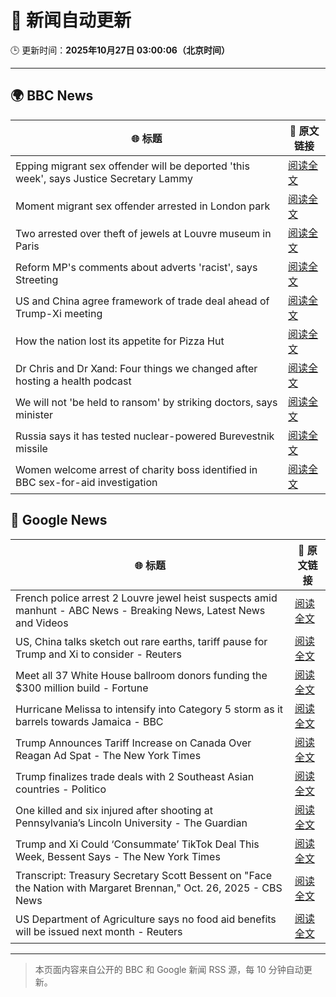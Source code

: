 # 🧠 新闻自动更新

🕒 更新时间：**2025年10月27日 03:00:06（北京时间）**

---

## 🌍 BBC News

| 🌐 标题 | 🔗 原文链接 |
|--------|-------------|
| Epping migrant sex offender will be deported 'this week', says Justice Secretary Lammy | [阅读全文](https://www.bbc.com/news/articles/cwyng49vv10o?at_medium=RSS&at_campaign=rss) |
| Moment migrant sex offender arrested in London park | [阅读全文](https://www.bbc.com/news/videos/c93dk58ev1do?at_medium=RSS&at_campaign=rss) |
| Two arrested over theft of jewels at Louvre museum in Paris | [阅读全文](https://www.bbc.com/news/articles/c2em38pdv0do?at_medium=RSS&at_campaign=rss) |
| Reform MP's comments about adverts 'racist', says Streeting | [阅读全文](https://www.bbc.com/news/articles/cd7rg7wjvgvo?at_medium=RSS&at_campaign=rss) |
| US and China agree framework of trade deal ahead of Trump-Xi meeting | [阅读全文](https://www.bbc.com/news/articles/c1lqj5lz4geo?at_medium=RSS&at_campaign=rss) |
| How the nation lost its appetite for Pizza Hut | [阅读全文](https://www.bbc.com/news/articles/cn97vdpv13wo?at_medium=RSS&at_campaign=rss) |
| Dr Chris and Dr Xand: Four things we changed after hosting a health podcast | [阅读全文](https://www.bbc.com/news/articles/c98nd0d61d0o?at_medium=RSS&at_campaign=rss) |
| We will not 'be held to ransom' by striking doctors, says minister | [阅读全文](https://www.bbc.com/news/articles/cqjwqll257do?at_medium=RSS&at_campaign=rss) |
| Russia says it has tested nuclear-powered Burevestnik missile | [阅读全文](https://www.bbc.com/news/articles/c0qp8ed877jo?at_medium=RSS&at_campaign=rss) |
| ​​Women welcome arrest of charity boss identified in BBC sex-for-aid investigation | [阅读全文](https://www.bbc.com/news/articles/cgkzg680j7lo?at_medium=RSS&at_campaign=rss) |

## 📰 Google News

| 🌐 标题 | 🔗 原文链接 |
|--------|-------------|
| French police arrest 2 Louvre jewel heist suspects amid manhunt - ABC News - Breaking News, Latest News and Videos | [阅读全文](https://news.google.com/rss/articles/CBMiqgFBVV95cUxOcmFsRHh1WEZOR3BDYmFrYjhna0hDenRXUjhEYVFwLXlzMmxEQ3NYRGNYYS1CMmNuOUlwVEphd2o4S2ViLXBEdW5vQ0ZGbTdzb1RJZ2pZNEZzQXp1dXdjR1BZSEdwZEQ2aDZETjVhTEtLOEc4X2JIX1FzazRENGh3OURDZGRPYnJTYU5BN1htTXlrVFg0UHJMX2lxazVSVkxOS0hkanZLZEgyZ9IBrwFBVV95cUxPYnJJUmEzX21zMV9LQmNDRmQzb185Z09qa1duRkFySWh1cFJPRUVvck5vVVgzYXgyMXM5MWhTYnNCRDJxNmZPck1PaGVyaWtuV3JTVnpXdzhlSFJLanV1bXJWeHdJaTRMV3lZYlBjNHo3V3YzYzAtVUdlNGhkcy1MX3M4cHpIVk5oaklrUjRLTjJ5OHJNZ2RqZXNPN01LejZEclJLUF9KaXRRSjdMVzM0?oc=5) |
| US, China talks sketch out rare earths, tariff pause for Trump and Xi to consider - Reuters | [阅读全文](https://news.google.com/rss/articles/CBMiwwFBVV95cUxQcTdoT1B6ejFjeFhvaF9vUVBIbWF5MDRScEI4Z2cyU0g0YUx2MzJmeTFXdTZSZnpwdXYtMkNEZnF5STN5b1lMQnA1aGNROHhwSHE2LUM4SHVVNlRCSnNoOG9sZmQwWVBBUnQ3VlBCVkdTekpDZTBzZnAxMEhwSEkxTWpTa1phMjRvdExOdmVnZnJNOHE4cmNPYUd0bDhsYmFVdGVJeGZJUFZqNlBSUlVnc0g4X08xY0s4TGkyVWx2Y3I2VkE?oc=5) |
| Meet all 37 White House ballroom donors funding the $300 million build - Fortune | [阅读全文](https://news.google.com/rss/articles/CBMipwFBVV95cUxNUVBwdi0tWTVVWmZzTWw3VVpOS2Y5eU9EN3lPTE1RbUpJY2dLS05wd21SVC1fR0s3eklTQTNNV0JZdEtBTXZKR0xQUVdPbEtlQ19iQXBMNzZNekZPcVp1VGJzWExNaEIwbVg1dmRxMXZvYkpMZWFQR1RBQnVWNnVzbVJQQWlpLWJQOTBuLUNDZUxKRDJIc09MTXdsdHQ4OUE5SWJhdVB2OA?oc=5) |
| Hurricane Melissa to intensify into Category 5 storm as it barrels towards Jamaica - BBC | [阅读全文](https://news.google.com/rss/articles/CBMiWkFVX3lxTE40dU5lbW5SYmhOMWZWWEl1U1locWk2ZjNDU2dta1IwSVhEeUVZeXA2TlBMR2g0S0FNR3lPWDFXaHZwVHZxQXRFY3hXemdEWDVDUEFRS3hlRWNWZ9IBX0FVX3lxTE1ldGlRMFZNRl9BSHpMcUNPd2w1S3NVVUJGNS02MW50dl90WkdkZzQ1T3NydDdVMXhReUJnbGY3T2V4ZTZuTXpXLW1CTlpVR2J2Znh5RXZ3NVJ3TU1JeHhV?oc=5) |
| Trump Announces Tariff Increase on Canada Over Reagan Ad Spat - The New York Times | [阅读全文](https://news.google.com/rss/articles/CBMiggFBVV95cUxOREZ2dF9QOGZnME9jQzBldEpqdE9MQVJmNXFDd1RNLWI4cE4weUhEOWs4R1luN0FOOThFTWdHc1hkQzlOMWNoVVZ6T3o5NlRLemEtVFJJcGxRV0RoZVJDS1FxQmM2OGJRMFBNU3RxVFRMT19XSmQ0MWJYRzNsWlN2NVl3?oc=5) |
| Trump finalizes trade deals with 2 Southeast Asian countries - Politico | [阅读全文](https://news.google.com/rss/articles/CBMijgFBVV95cUxOdURkOWM4end6bHc3a3BjLWlXS3ctTHlBajNYcHdfVzdHeVBwak9jLUFpMWV5ZDJsejNGcm5CZ2xad2FXemlENlVtSVdaVjNiMlpRSkJRU0w3bzQ0aEtsa1NWbGdtcVFYejdkbE01MTMybHlib0k4dGs2S19zOG14Z25DUC1oanpCZW1ZNjl3?oc=5) |
| One killed and six injured after shooting at Pennsylvania’s Lincoln University - The Guardian | [阅读全文](https://news.google.com/rss/articles/CBMikgFBVV95cUxNTUxoQ2JJWm9MQTFEM2QzWWxnTFpSWFZLM2hOQVlvSTU5a3JDTjlFdmF6dTdVdEdkT1Q1cC1xalNyb0lLWmJhRGJlZ3kwUGlTOHhVYktHaERyNnpncEJ5TTNCTWFYZ0VxamQwaWJZNVVIM09nWDc4TVBnYllteS1DbTg5R1RTY2NWZFZVQnFFOE9wQQ?oc=5) |
| Trump and Xi Could ‘Consummate’ TikTok Deal This Week, Bessent Says - The New York Times | [阅读全文](https://news.google.com/rss/articles/CBMihwFBVV95cUxPVVVDVERQcjFnSnhQaXJzTks5azBONHRlSnZKSS16b2VJZjVhekF0Q0duZW5MVHBIVDFrYmV3M2tvejJMaG16SmZGUTJZaGI2amFzVUI5Vy1Vd0Q1OUJ0VTZFUDVtTWxoZUd0OC1vUTIxYi1zbi1ndnQxejlmemd4MDl6OFhKNUU?oc=5) |
| Transcript: Treasury Secretary Scott Bessent on "Face the Nation with Margaret Brennan," Oct. 26, 2025 - CBS News | [阅读全文](https://news.google.com/rss/articles/CBMiogFBVV95cUxNZXdzT3gya084Tmd6dENoYmJwUUhvaVBmSHhqdU53WFJubU1lSWV2RXd0ZExiUWE2MURFWS1xNEEzQ2ZUUGNuUk1GQmtNX1owcEZfOE4zVUgzU3UtZy1abk15dkZ2ZW9oeUVfOHhVdENxTVpNcUZSVjdOUG1PX2dpTUlULUw3T0gxZ2dDWEc3UDQ2WXA0QlExVV9rUk9yZS1RbEHSAacBQVVfeXFMT3RHb3E2TDBBYXpJSmprUEJIcWFvVmV0Vm1BVXhDY08yTi03Q2wyckkzYzlwR0NwUnZ5MVp4S2NSbnBweFRBd09JbDZSc04wVGFEYmhobjUxek9XV1FrM2t4cGFaTk5FTkZFaDg3Wkt6UmR4M0tTeU1fdDUxbUMzWTB6WWt5RndrbkR3b1VVRUg5b21Jdno0VGZSRTcxZGl6V0cxVG5iMzg?oc=5) |
| US Department of Agriculture says no food aid benefits will be issued next month - Reuters | [阅读全文](https://news.google.com/rss/articles/CBMivwFBVV95cUxNWUVhalFfTXRIa1J3ODEwajBDWEZwNHRtRGlqQ2pCdXY3UWNkOVlxWmVIYV9kOHpJUXo5ODQxdE1QNEJhMG9jc0psakxXbHhWamVPbDNlWTZGdUhrVHZoR1JkOURWNGZJRktUdzBTMnlwZUVKTVRPVDhGR3lOaVhSaEhEdm14U3NjN2FFSXlHZ3dhcGY5SEkwZW9TcXh0TDNUMUNrRHg1UGowUTdJQjd0RVNLc05IYW9BNWd2TW5zZw?oc=5) |

---
> 本页面内容来自公开的 BBC 和 Google 新闻 RSS 源，每 10 分钟自动更新。
